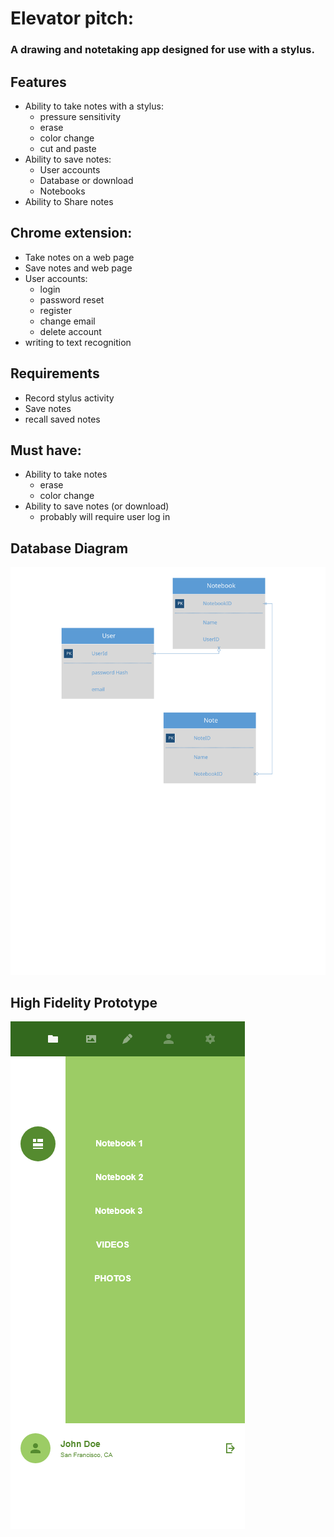 # Elevator pitch:
### A drawing and notetaking app designed for use with a stylus.



## Features
  * Ability to take notes with a stylus:
    * pressure sensitivity
    * erase
    * color change
    * cut and paste
  * Ability to save notes:
    * User accounts
    * Database or download
    * Notebooks    
  * Ability to Share notes


## Chrome extension:
  * Take notes on a web page
  * Save notes and web page
  * User accounts:
    * login
    * password reset
    * register
    * change email
    * delete account
  * writing to text recognition




## Requirements
  * Record stylus activity
  * Save notes
  * recall saved notes


## Must have: 
* Ability to take notes
  * erase
  * color change
* Ability to save notes (or download)
  * probably will require user log in


## Database Diagram

![Database Diagram](/Drawing1.svg)


## High Fidelity Prototype

![Mobile Files Prototype](/wireframes/file.png)